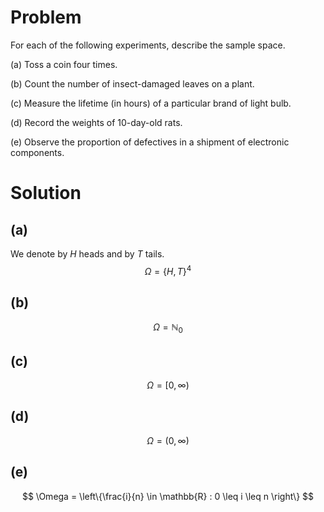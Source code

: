 # Problem
For each of the following experiments, describe the sample space.

(a) Toss a coin four times.

(b) Count the number of insect-damaged leaves on a plant.

(c) Measure the lifetime (in hours) of a particular brand of light bulb.

(d) Record the weights of 10-day-old rats.

(e) Observe the proportion of defectives in a shipment of electronic components.

# Solution
## (a)
We denote by $H$ heads and by $T$ tails.
$$
\Omega = \{H, T\}^4
$$
## (b)
$$
\Omega = \mathbb{N}_0
$$
## (c)
$$
\Omega = [0, \infty)
$$
## (d)
$$
\Omega = (0, \infty)
$$
## (e)
$$
\Omega = \left\{\frac{i}{n} \in \mathbb{R} : 0 \leq i \leq n \right\}
$$